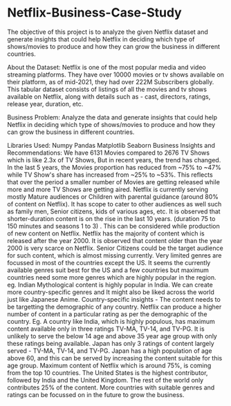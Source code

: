 # Netflix-Business-Case-Study

The objective of this project is to analyze the given Netflix dataset and generate insights that could help Netflix in deciding which type of shows/movies to produce and how they can grow the business in different countries.

About the Dataset:
Netflix is one of the most popular media and video streaming platforms. They have over 10000 movies or tv shows available on their platform, as of mid-2021, they had over 222M Subscribers globally. This tabular dataset consists of listings of all the movies and tv shows available on Netflix, along with details such as - cast, directors, ratings, release year, duration, etc.

Business Problem:
Analyze the data and generate insights that could help Netflix in deciding which type of shows/movies to produce and how they can grow the business in different countries.

Libraries Used:
Numpy
Pandas
Matplotlib
Seaborn
Business Insights and Recommendations:
We have 6131 Movies compared to 2676 TV Shows which is like 2.3x of TV Shows, But in recent years, the trend has changed. In the last 5 years, the Movies proportion has reduced from ~75% to ~47% while TV Show's share has increased from ~25% to ~53%. This reflects that over the period a smaller number of Movies are getting released while more and more TV Shows are getting aired.
Netflix is currently serving mostly Mature audiences or Children with parental guidance (around 80% of content on Netflix). It has scope to cater to other audiences as well such as family men, Senior citizens, kids of various ages, etc.
It is observed that shorter-duration content is on the rise in the last 10 years. (duration 75 to 150 minutes and seasons 1 to 3) . This can be considered while production of new content on Netflix.
Netflix has the majority of content which is released after the year 2000. It is observed that content older than the year 2000 is very scarce on Netflix. Senior Citizens could be the target audience for such content, which is almost missing currently.
Very limited genres are focussed in most of the countries except the US. It seems the currently available genres suit best for the US and a few countries but maximum countries need some more genres which are highly popular in the region. eg. Indian Mythological content is highly popular in India. We can create more country-specific genres and It might also be liked across the world just like Japanese Anime.
Country-specific insights - The content needs to be targetting the demographic of any country. Netflix can produce a higher number of content in a particular rating as per the demographic of the country. Eg. A country like India, which is highly populous, has maximum content available only in three ratings TV-MA, TV-14, and TV-PG. It is unlikely to serve the below 14 age and above 35 year age group with only these ratings being available.
Japan has only 3 ratings of content largely served - TV-MA, TV-14, and TV-PG. Japan has a high population of age above 60, and this can be served by increasing the content suitable for this age group.
Maximum content of Netflix which is around 75%, is coming from the top 10 countries. The United States is the highest contributor, followed by India and the United Kingdom. The rest of the world only contributes 25% of the content. More countries with suitable genres and ratings can be focussed on in the future to grow the business.
